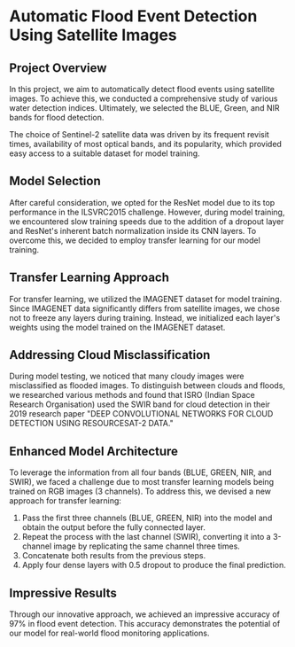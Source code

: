 # Automatic Flood Event Detection Using Satellite Images

## Project Overview

In this project, we aim to automatically detect flood events using satellite images. To achieve this, we conducted a comprehensive study of various water detection indices. Ultimately, we selected the BLUE, Green, and NIR bands for flood detection.

The choice of Sentinel-2 satellite data was driven by its frequent revisit times, availability of most optical bands, and its popularity, which provided easy access to a suitable dataset for model training.

## Model Selection

After careful consideration, we opted for the ResNet model due to its top performance in the ILSVRC2015 challenge. However, during model training, we encountered slow training speeds due to the addition of a dropout layer and ResNet's inherent batch normalization inside its CNN layers. To overcome this, we decided to employ transfer learning for our model training.

## Transfer Learning Approach

For transfer learning, we utilized the IMAGENET dataset for model training. Since IMAGENET data significantly differs from satellite images, we chose not to freeze any layers during training. Instead, we initialized each layer's weights using the model trained on the IMAGENET dataset.

## Addressing Cloud Misclassification

During model testing, we noticed that many cloudy images were misclassified as flooded images. To distinguish between clouds and floods, we researched various methods and found that ISRO (Indian Space Research Organisation) used the SWIR band for cloud detection in their 2019 research paper "DEEP CONVOLUTIONAL NETWORKS FOR CLOUD DETECTION USING RESOURCESAT-2 DATA."

## Enhanced Model Architecture

To leverage the information from all four bands (BLUE, GREEN, NIR, and SWIR), we faced a challenge due to most transfer learning models being trained on RGB images (3 channels). To address this, we devised a new approach for transfer learning:

1. Pass the first three channels (BLUE, GREEN, NIR) into the model and obtain the output before the fully connected layer.
2. Repeat the process with the last channel (SWIR), converting it into a 3-channel image by replicating the same channel three times.
3. Concatenate both results from the previous steps.
4. Apply four dense layers with 0.5 dropout to produce the final prediction.

## Impressive Results

Through our innovative approach, we achieved an impressive accuracy of 97% in flood event detection. This accuracy demonstrates the potential of our model for real-world flood monitoring applications.
